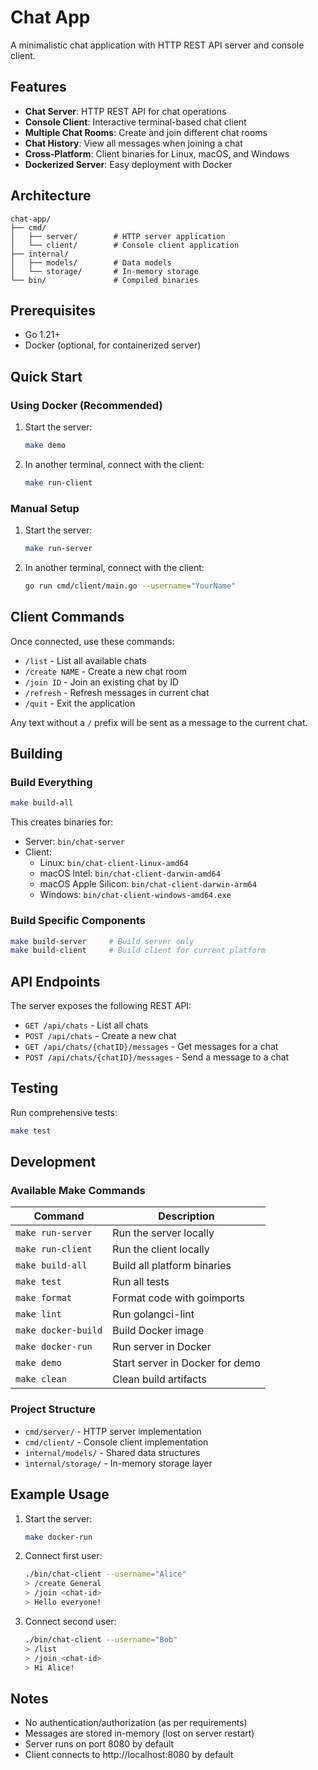 # Chat App

A minimalistic chat application with HTTP REST API server and console client.

## Features

- **Chat Server**: HTTP REST API for chat operations
- **Console Client**: Interactive terminal-based chat client
- **Multiple Chat Rooms**: Create and join different chat rooms
- **Chat History**: View all messages when joining a chat
- **Cross-Platform**: Client binaries for Linux, macOS, and Windows
- **Dockerized Server**: Easy deployment with Docker

## Architecture

```
chat-app/
├── cmd/
│   ├── server/        # HTTP server application
│   └── client/        # Console client application
├── internal/
│   ├── models/        # Data models
│   └── storage/       # In-memory storage
└── bin/               # Compiled binaries
```

## Prerequisites

- Go 1.21+
- Docker (optional, for containerized server)

## Quick Start

### Using Docker (Recommended)

1. Start the server:
   ```sh
   make demo
   ```

2. In another terminal, connect with the client:
   ```sh
   make run-client
   ```

### Manual Setup

1. Start the server:
   ```sh
   make run-server
   ```

2. In another terminal, connect with the client:
   ```sh
   go run cmd/client/main.go --username="YourName"
   ```

## Client Commands

Once connected, use these commands:

- `/list` - List all available chats
- `/create NAME` - Create a new chat room
- `/join ID` - Join an existing chat by ID
- `/refresh` - Refresh messages in current chat
- `/quit` - Exit the application

Any text without a `/` prefix will be sent as a message to the current chat.

## Building

### Build Everything

```sh
make build-all
```

This creates binaries for:
- Server: `bin/chat-server`
- Client:
  - Linux: `bin/chat-client-linux-amd64`
  - macOS Intel: `bin/chat-client-darwin-amd64`
  - macOS Apple Silicon: `bin/chat-client-darwin-arm64`
  - Windows: `bin/chat-client-windows-amd64.exe`

### Build Specific Components

```sh
make build-server     # Build server only
make build-client     # Build client for current platform
```

## API Endpoints

The server exposes the following REST API:

- `GET /api/chats` - List all chats
- `POST /api/chats` - Create a new chat
- `GET /api/chats/{chatID}/messages` - Get messages for a chat
- `POST /api/chats/{chatID}/messages` - Send a message to a chat

## Testing

Run comprehensive tests:

```sh
make test
```

## Development

### Available Make Commands

| Command             | Description                     |
| ------------------- | ------------------------------- |
| `make run-server`   | Run the server locally          |
| `make run-client`   | Run the client locally          |
| `make build-all`    | Build all platform binaries     |
| `make test`         | Run all tests                   |
| `make format`       | Format code with goimports      |
| `make lint`         | Run golangci-lint               |
| `make docker-build` | Build Docker image              |
| `make docker-run`   | Run server in Docker            |
| `make demo`         | Start server in Docker for demo |
| `make clean`        | Clean build artifacts           |

### Project Structure

- `cmd/server/` - HTTP server implementation
- `cmd/client/` - Console client implementation
- `internal/models/` - Shared data structures
- `internal/storage/` - In-memory storage layer

## Example Usage

1. Start the server:
   ```sh
   make docker-run
   ```

2. Connect first user:
   ```sh
   ./bin/chat-client --username="Alice"
   > /create General
   > /join <chat-id>
   > Hello everyone!
   ```

3. Connect second user:
   ```sh
   ./bin/chat-client --username="Bob"
   > /list
   > /join <chat-id>
   > Hi Alice!
   ```

## Notes

- No authentication/authorization (as per requirements)
- Messages are stored in-memory (lost on server restart)
- Server runs on port 8080 by default
- Client connects to http://localhost:8080 by default

